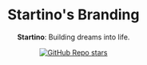 <div align="center">

# **Startino's Branding**

**Startino**: Building dreams into life.

[![GitHub Repo stars](https://img.shields.io/github/stars/startino/brand)](https://github.com/startino/brand)

</div>
